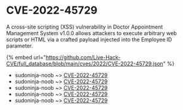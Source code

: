 # CVE-2022-45729

A cross-site scripting (XSS) vulnerability in Doctor Appointment Management System v1.0.0 allows attackers to execute arbitrary web scripts or HTML via a crafted payload injected into the Employee ID parameter.

{% embed url="https://github.com/Live-Hack-CVE/full_database/blob/main/cves/2022/CVE-2022-45729.json" %}


* sudoninja-noob ~> [CVE-2022-45729](https://www.alice-snow.ru/2022/database/cve-2022-45729/cve-2022-45729-sudoninja-noob)
* sudoninja-noob ~> [CVE-2022-45729](https://www.alice-snow.ru/2022/database/cve-2022-45729/cve-2022-45729-sudoninja-noob)
* sudoninja-noob ~> [CVE-2022-45729](https://www.alice-snow.ru/2022/database/cve-2022-45729/cve-2022-45729-sudoninja-noob)
* sudoninja-noob ~> [CVE-2022-45729](https://www.alice-snow.ru/2022/database/cve-2022-45729/cve-2022-45729-sudoninja-noob)
* sudoninja-noob ~> [CVE-2022-45729](https://www.alice-snow.ru/2022/database/cve-2022-45729/cve-2022-45729-sudoninja-noob)
